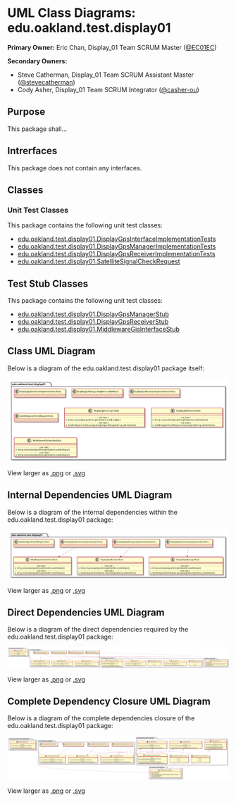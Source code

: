 # UML Class Diagrams: edu.oakland.test.display01

**Primary Owner:** Eric Chan, Display_01 Team SCRUM Master ([@EC01EC](https://github.com/EC01EC/))

**Secondary Owners:**

- Steve Catherman, Display_01 Team SCRUM Assistant Master ([@stevecatherman](https://github.com/stevecatherman/))
- Cody Asher, Display_01 Team SCRUM Integrator ([@casher-ou](https://github.com/casher-ou/))

## Purpose

This package shall...

## Intrerfaces

This package does not contain any interfaces.

## Classes

### Unit Test Classes

This package contains the following unit test classes:

- [edu.oakland.test.display01.DisplayGpsInterfaceImplementationTests](DisplayGpsInterfaceImplementationTests)
- [edu.oakland.test.display01.DisplayGpsManagerImplementationTests](DisplayGpsManagerImplementationTests)
- [edu.oakland.test.display01.DisplayGpsReceiverImplementationTests](DisplayGpsReceiverImplementationTests)
- [edu.oakland.test.display01.SatelliteSignalCheckRequest](SatelliteSignalCheckRequestTests)

## Test Stub Classes

This package contains the following unit test classes:

- [edu.oakland.test.display01.DisplayGpsManagerStub](DisplayGpsManagerStub)
- [edu.oakland.test.display01.DisplayGpsReceiverStub](DisplayGpsReceiverStub)
- [edu.oakland.test.display01.MiddlewareGisInterfaceStub](MiddlewareGisInterfaceStub)

## Class UML Diagram

Below is a diagram of the edu.oakland.test.display01 package itself:

![edu.oakland.test.display01](./Display01TestPackage.svg)

View larger as [.png](./Display01TestPackage.png) or [.svg](./Display01TestPackage.svg)

## Internal Dependencies UML Diagram

Below is a diagram of the internal dependencies within the edu.oakland.test.display01 package:

![edu.oakland.test.display01 Internal Dependencies](./Display01TestPackage_InternalDependencies.svg)

View larger as [.png](./Display01TestPackage_InternalDependencies.png) or [.svg](./Display01TestPackage_InternalDependencies.svg)

## Direct Dependencies UML Diagram

Below is a diagram of the direct dependencies required by the edu.oakland.test.display01 package:

![edu.oakland.test.display01 Direct Dependencies](./Display01TestPackage_DirectDependencies.svg)

View larger as [.png](./Display01TestPackage_DirectDependencies.png) or [.svg](./Display01TestPackage_DirectDependencies.svg)

## Complete Dependency Closure UML Diagram

Below is a diagram of the complete dependencies closure of the edu.oakland.test.display01 package:

![edu.oakland.test.display01 Dependency Closure](./Display01TestPackage_Closure.svg)

View larger as [.png](./Display01TestPackage_Closure.png) or [.svg](./Display01TestPackage_Closure.svg)
